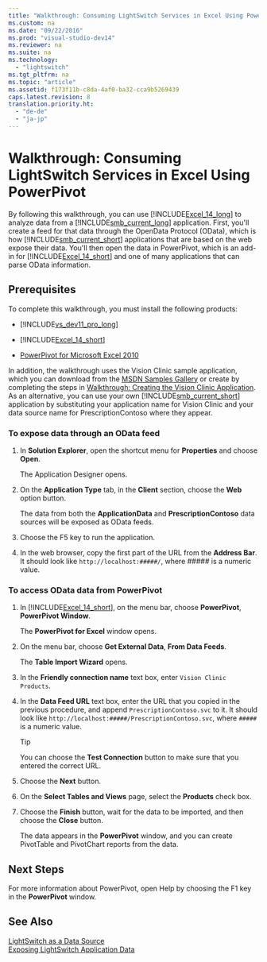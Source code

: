 ```yaml
---
title: "Walkthrough: Consuming LightSwitch Services in Excel Using PowerPivot"
ms.custom: na
ms.date: "09/22/2016"
ms.prod: "visual-studio-dev14"
ms.reviewer: na
ms.suite: na
ms.technology: 
  - "lightswitch"
ms.tgt_pltfrm: na
ms.topic: "article"
ms.assetid: f173f11b-c8da-4af0-ba32-cca9b5269439
caps.latest.revision: 8
translation.priority.ht: 
  - "de-de"
  - "ja-jp"
---
```

# Walkthrough: Consuming LightSwitch Services in Excel Using PowerPivot
By following this walkthrough, you can use [!INCLUDE[Excel_14_long](../vs140/includes/excel_14_long_md.md)] to analyze data from a [!INCLUDE[smb_current_long](../vs140/includes/smb_current_long_md.md)] application. First, you'll create a feed for that data through the OpenData Protocol (OData), which is how [!INCLUDE[smb_current_short](../vs140/includes/smb_current_short_md.md)] applications that are based on the web expose their data. You'll then open the data in PowerPivot, which is an add-in for [!INCLUDE[Excel_14_short](../vs140/includes/excel_14_short_md.md)] and one of many applications that can parse OData information.  
  
## Prerequisites  
 To complete this walkthrough, you must install the following products:  
  
-   [!INCLUDE[vs_dev11_pro_long](../vs140/includes/vs_dev11_pro_long_md.md)]  
  
-   [!INCLUDE[Excel_14_short](../vs140/includes/excel_14_short_md.md)]  
  
-   [PowerPivot for Microsoft Excel 2010](http://go.microsoft.com/fwlink/?LinkID=205332)  
  
 In addition, the walkthrough uses the Vision Clinic sample application, which you can download from the [MSDN Samples Gallery](http://go.microsoft.com/fwlink/?LinkID=208915) or create by completing the steps in [Walkthrough: Creating the Vision Clinic Application](../vs140/walkthrough--creating-the-vision-clinic-application-in-lightswitch.md). As an alternative, you can use your own [!INCLUDE[smb_current_short](../vs140/includes/smb_current_short_md.md)] application by substituting your application name for Vision Clinic and your data source name for PrescriptionContoso where they appear.  
  
### To expose data through an OData feed  
  
1.  In **Solution Explorer**, open the shortcut menu for **Properties** and choose **Open**.  
  
     The Application Designer opens.  
  
2.  On the **Application Type** tab, in the **Client** section, choose the **Web** option button.  
  
     The data from both the **ApplicationData** and **PrescriptionContoso** data sources will be exposed as OData feeds.  
  
3.  Choose the F5 key to run the application.  
  
4.  In the web browser, copy the first part of the URL from the **Address Bar**. It should look like `http://localhost:#####/`, where *#####* is a numeric value.  
  
### To access OData data from PowerPivot  
  
1.  In [!INCLUDE[Excel_14_short](../vs140/includes/excel_14_short_md.md)], on the menu bar, choose **PowerPivot**, **PowerPivot Window**.  
  
     The **PowerPivot for Excel** window opens.  
  
2.  On the menu bar, choose **Get External Data**, **From Data Feeds**.  
  
     The **Table Import Wizard** opens.  
  
3.  In the **Friendly connection name** text box, enter `Vision Clinic Products`.  
  
4.  In the **Data Feed URL** text box, enter the URL that you copied in the previous procedure, and append `PrescriptionContoso.svc` to it. It should look like `http://localhost:#####/PrescriptionContoso.svc`, where `#####` is a numeric value.  
  
    > [!TIP]
    >  You can choose the **Test Connection** button to make sure that you entered the correct URL.  
  
5.  Choose the **Next** button.  
  
6.  On the **Select Tables and Views** page, select the **Products** check box.  
  
7.  Choose the **Finish** button, wait for the data to be imported, and then choose the **Close** button.  
  
     The data appears in the **PowerPivot** window, and you can create PivotTable and PivotChart reports from the data.  
  
## Next Steps  
 For more information about PowerPivot, open Help by choosing the F1 key in the **PowerPivot** window.  
  
## See Also  
 [LightSwitch as a Data Source](../vs140/lightswitch-as-a-data-source.md)   
 [Exposing LightSwitch Application Data](../vs140/exposing-lightswitch-application-data.md)